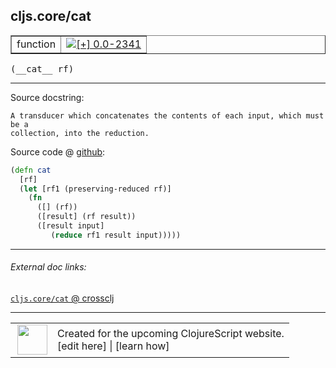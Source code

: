 ## cljs.core/cat



 <table border="1">
<tr>
<td>function</td>
<td><a href="https://github.com/cljsinfo/cljs-api-docs/tree/0.0-2341"><img valign="middle" alt="[+] 0.0-2341" title="Added in 0.0-2341" src="https://img.shields.io/badge/+-0.0--2341-lightgrey.svg"></a> </td>
</tr>
</table>


 <samp>
(__cat__ rf)<br>
</samp>

---





Source docstring:

```
A transducer which concatenates the contents of each input, which must be a
collection, into the reduction.
```


Source code @ [github](https://github.com/clojure/clojurescript/blob/r3169/src/cljs/cljs/core.cljs#L8874-L8884):

```clj
(defn cat
  [rf]
  (let [rf1 (preserving-reduced rf)]  
    (fn
      ([] (rf))
      ([result] (rf result))
      ([result input]
         (reduce rf1 result input)))))
```

<!--
Repo - tag - source tree - lines:

 <pre>
clojurescript @ r3169
└── src
    └── cljs
        └── cljs
            └── <ins>[core.cljs:8874-8884](https://github.com/clojure/clojurescript/blob/r3169/src/cljs/cljs/core.cljs#L8874-L8884)</ins>
</pre>

-->

---



###### External doc links:

[`cljs.core/cat` @ crossclj](http://crossclj.info/fun/cljs.core.cljs/cat.html)<br>

---

 <table>
<tr><td>
<img valign="middle" align="right" width="48px" src="http://i.imgur.com/Hi20huC.png">
</td><td>
Created for the upcoming ClojureScript website.<br>
[edit here] | [learn how]
</td></tr></table>

[edit here]:https://github.com/cljsinfo/cljs-api-docs/blob/master/cljsdoc/cljs.core/cat.cljsdoc
[learn how]:https://github.com/cljsinfo/cljs-api-docs/wiki/cljsdoc-files

<!--

This information was too distracting to show to readers, but I'll leave it
commented here since it is helpful to:

- pretty-print the data used to generate this document
- and show how to retrieve that data



The API data for this symbol:

```clj
{:ns "cljs.core",
 :name "cat",
 :signature ["[rf]"],
 :history [["+" "0.0-2341"]],
 :type "function",
 :full-name-encode "cljs.core/cat",
 :source {:code "(defn cat\n  [rf]\n  (let [rf1 (preserving-reduced rf)]  \n    (fn\n      ([] (rf))\n      ([result] (rf result))\n      ([result input]\n         (reduce rf1 result input)))))",
          :title "Source code",
          :repo "clojurescript",
          :tag "r3169",
          :filename "src/cljs/cljs/core.cljs",
          :lines [8874 8884]},
 :full-name "cljs.core/cat",
 :docstring "A transducer which concatenates the contents of each input, which must be a\ncollection, into the reduction."}

```

Retrieve the API data for this symbol:

```clj
;; from Clojure REPL
(require '[clojure.edn :as edn])
(-> (slurp "https://raw.githubusercontent.com/cljsinfo/cljs-api-docs/catalog/cljs-api.edn")
    (edn/read-string)
    (get-in [:symbols "cljs.core/cat"]))
```

-->
